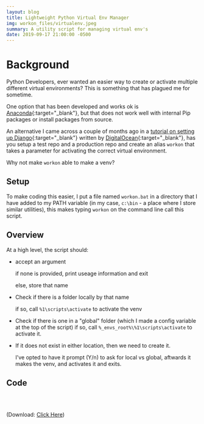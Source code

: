 ```yaml
---
layout: blog
title: Lightweight Python Virtual Env Manager
img: workon_files/virtualenv.jpeg
summary: A utility script for managing virtual env's
date: 2019-09-17 21:00:00 -0500
---
```


# Background

Python Developers, ever wanted an easier way to create or activate multiple different virtual environments?
This is something that has plagued me for sometime.

One option that has been developed and works ok is [Anaconda](https://www.anaconda.com/distribution/){:target="_blank"}, but that does not work well with internal Pip packages or install packages from source.

An alternative I came across a couple of months ago in a [tutorial on setting up Django](https://www.digitalocean.com/community/tutorials/how-to-serve-django-applications-with-uwsgi-and-nginx-on-ubuntu-16-04){:target="_blank"} written by [DigitalOcean](https://m.do.co/c/e62a2722d8d4){:target="_blank"}, has you setup a test repo and a production repo and create an alias `workon` that takes a parameter for activating the correct virtual environment.

Why not make `workon` able to make a venv?

## Setup

To make coding this easier, I put a file named `workon.bat` in a directory that I have added to my PATH variable (in my case, `c:\bin` - a place where I store similar utilities), this makes typing `workon` on the command line call this script.

## Overview

At a high level, the script should:

* accept an argument
    
    if none is provided, print useage information and exit
    
    else, store that name


* Check if there is a folder locally by that name
    
    if so, call `%1\scripts\activate` to activate the venv

* Check if there is one in a "global" folder (which I made a config variable at the top of the script)
    if so, call `%_envs_root%\%1\scripts\activate` to activate it.

* If it does not exist in either location, then we need to create it. 

  I've opted to have it prompt (Y/n) to ask for local vs global, aftwards it makes the venv, and activates it and exits.

## Code

<link rel="stylesheet" href="/css/highlight/styles/darcula.css">
<script src="/css/highlight/highlight.pack.js"></script>
<script>hljs.initHighlightingOnLoad();</script>
<div>
<pre>
<code id="codeTarget" class="cmd">
</code>
</pre>

<script>
    var target = document.getElementById("codeTarget");

// use JS encode URI to html escape the code.

target.innerHTML = escape_html(String.raw`{% include_relative workon_files/workon.bat %}`);

</script>

</div>


(Download: <a href="workon_files/workon.bat" download>Click Here</a>)